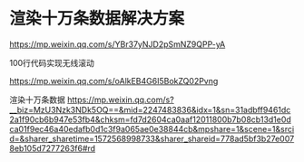 # 渲染十万条数据解决方案





https://mp.weixin.qq.com/s/YBr37yNJD2pSmNZ9QPP-yA





100行代码实现无线滚动

https://mp.weixin.qq.com/s/oAlkEB4G6I5BokZQ02Pvng





渲染十万条数据
https://mp.weixin.qq.com/s?__biz=MzU3Nzk3NDk5OQ==&mid=2247483836&idx=1&sn=31adbff9461dc2a1f90cb6b947e53fb4&chksm=fd7d2604ca0aaf12011800b7b08cb13d1e0dca01f9ec46a40edafb0d1c3f9a065ae0e38844cb&mpshare=1&scene=1&srcid=&sharer_sharetime=1572568998733&sharer_shareid=778ad5bf3b27e0078eb105d7277263f6#rd